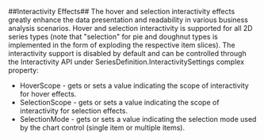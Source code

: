 ##Interactivity Effects##
The hover and selection interactivity effects greatly enhance the data presentation and readability in various business analysis scenarios. Hover and selection interactivity is supported for all 2D series types (note that "selection" for pie and doughnut types is implemented in the form of exploding the respective item slices). The interactivity support is disabled by default and can be controlled through the Interactivity API under SeriesDefinition.InteractivitySettings complex property:

  - HoverScope - gets or sets a value indicating the scope of interactivity for hover effects.
  - SelectionScope - gets or sets a value indicating the scope of interactivity for selection effects.
  - SelectionMode - gets or sets a value indicating the selection mode used by the chart control (single item or multiple items).